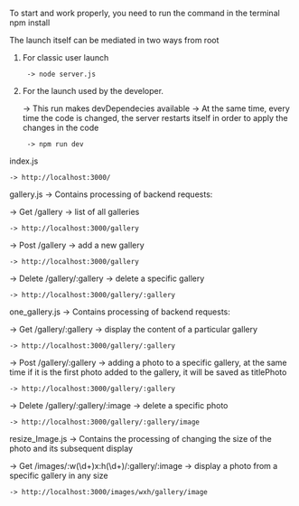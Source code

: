 To start and work properly, you need to run the command in the terminal
npm install 

The launch itself can be mediated in two ways from root
1. For classic user launch

		-> node server.js
	
2. For the launch used by the developer.
	
 	-> This run makes devDependecies available
	-> At the same time, every time the code is changed, the server restarts itself in order to apply the changes in the code

   		-> npm run dev

index.js 

	-> http://localhost:3000/

gallery.js 
-> Contains processing of backend requests:

-> Get /gallery -> list of all galleries

	-> http://localhost:3000/gallery
  	
-> Post /gallery -> add a new gallery
	
 	-> http://localhost:3000/gallery		

-> Delete /gallery/:gallery -> delete a specific gallery

	-> http://localhost:3000/gallery/:gallery

one_gallery.js 
-> Contains processing of backend requests:

-> Get /gallery/:gallery -> display the content of a particular gallery

	-> http://localhost:3000/gallery/:gallery
-> Post /gallery/:gallery -> adding a photo to a specific gallery, at the same time if it is the first photo added to the gallery, it will be saved as titlePhoto

	-> http://localhost:3000/gallery/:gallery
-> Delete /gallery/:gallery/:image -> delete a specific photo

 	-> http://localhost:3000/gallery/:gallery/image

resize_Image.js
-> Contains the processing of changing the size of the photo and its subsequent display

-> Get /images/:w(\\d+)x:h(\\d+)/:gallery/:image -> display a photo from a specific gallery in any size

	-> http://localhost:3000/images/wxh/gallery/image



	
